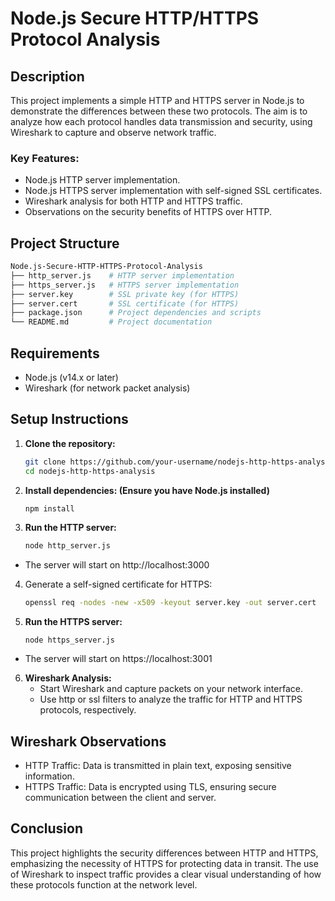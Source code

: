 # Node.js Secure HTTP/HTTPS Protocol Analysis

## Description
This project implements a simple HTTP and HTTPS server in Node.js to demonstrate the differences between these two protocols. The aim is to analyze how each protocol handles data transmission and security, using Wireshark to capture and observe network traffic. 

### Key Features:
- Node.js HTTP server implementation.
- Node.js HTTPS server implementation with self-signed SSL certificates.
- Wireshark analysis for both HTTP and HTTPS traffic.
- Observations on the security benefits of HTTPS over HTTP.

## Project Structure
```bash
Node.js-Secure-HTTP-HTTPS-Protocol-Analysis
├── http_server.js    # HTTP server implementation
├── https_server.js   # HTTPS server implementation
├── server.key        # SSL private key (for HTTPS)
├── server.cert       # SSL certificate (for HTTPS)
├── package.json      # Project dependencies and scripts
└── README.md         # Project documentation
```
## Requirements
- Node.js (v14.x or later)
- Wireshark (for network packet analysis)
  
## Setup Instructions

1. **Clone the repository:**
   ```bash
   git clone https://github.com/your-username/nodejs-http-https-analysis.git
   cd nodejs-http-https-analysis
2. **Install dependencies: (Ensure you have Node.js installed)**
   ```bash
   npm install
3. **Run the HTTP server:**
   ```bash
   node http_server.js
  - The server will start on http://localhost:3000
4. Generate a self-signed certificate for HTTPS:
   ```bash
   openssl req -nodes -new -x509 -keyout server.key -out server.cert
   ```
5. **Run the HTTPS server:**
   ```
   node https_server.js
  - The server will start on https://localhost:3001
6. **Wireshark Analysis:**
    - Start Wireshark and capture packets on your network interface.
    - Use http or ssl filters to analyze the traffic for HTTP and HTTPS protocols, respectively.

## Wireshark Observations
- HTTP Traffic: Data is transmitted in plain text, exposing sensitive information.
- HTTPS Traffic: Data is encrypted using TLS, ensuring secure communication between the client and server.

## Conclusion
This project highlights the security differences between HTTP and HTTPS, emphasizing the necessity of HTTPS for protecting data in transit. The use of Wireshark to inspect traffic provides a clear visual understanding of how these protocols function at the network level.
